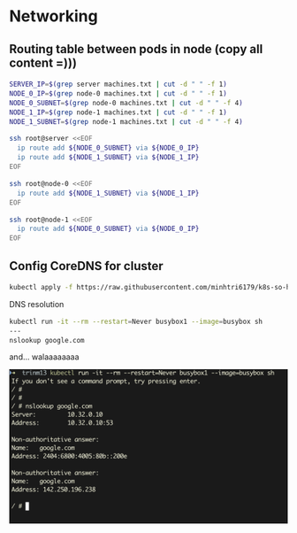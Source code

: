 # Networking

## Routing table between pods in node (copy all content =)))
```bash
SERVER_IP=$(grep server machines.txt | cut -d " " -f 1)
NODE_0_IP=$(grep node-0 machines.txt | cut -d " " -f 1)
NODE_0_SUBNET=$(grep node-0 machines.txt | cut -d " " -f 4)
NODE_1_IP=$(grep node-1 machines.txt | cut -d " " -f 1)
NODE_1_SUBNET=$(grep node-1 machines.txt | cut -d " " -f 4)
```

```bash
ssh root@server <<EOF
  ip route add ${NODE_0_SUBNET} via ${NODE_0_IP}
  ip route add ${NODE_1_SUBNET} via ${NODE_1_IP}
EOF
```
```bash
ssh root@node-0 <<EOF
  ip route add ${NODE_1_SUBNET} via ${NODE_1_IP}
EOF
```
```bash
ssh root@node-1 <<EOF
  ip route add ${NODE_0_SUBNET} via ${NODE_0_IP}
EOF
```

## Config CoreDNS for cluster
```bash
kubectl apply -f https://raw.githubusercontent.com/minhtri6179/k8s-so-hard-huhu/main/configs/coredns-1.8.0.yaml
```

DNS resolution
```bash
kubectl run -it --rm --restart=Never busybox1 --image=busybox sh
---
nslookup google.com
```
and... walaaaaaaaa

![dns](https://raw.githubusercontent.com/minhtri6179/k8s-so-hard-huhu/main/imgs/nslookup.png)